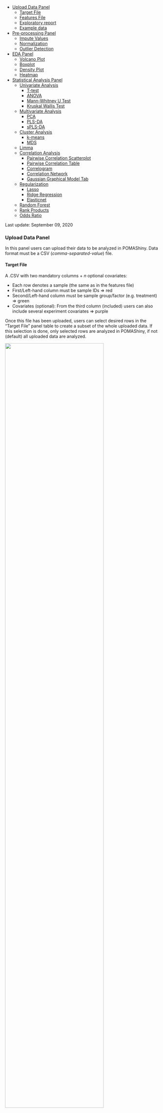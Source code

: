 -   [Upload Data Panel](#upload-data-panel)
    -   [Target File](#target-file)
    -   [Features File](#features-file)
    -   [Exploratory report](#exploratory-report)
    -   [Example data](#example-data)
-   [Pre-processing Panel](#pre-processing-panel)
    -   [Impute Values](#impute-values)
    -   [Normalization](#normalization)
    -   [Outlier Detection](#outlier-detection)
-   [EDA Panel](#eda-panel)
    -   [Volcano Plot](#volcano-plot)
    -   [Boxplot](#boxplot)
    -   [Density Plot](#density-plot)
    -   [Heatmap](#heatmap)
-   [Statistical Analysis Panel](#statistical-analysis-panel)
    -   [Univariate Analysis](#univariate-analysis)
        -   [T-test](#t-test)
        -   [ANOVA](#anova)
        -   [Mann-Whitney U Test](#mann-whitney-u-test)
        -   [Kruskal Wallis Test](#kruskal-wallis-test)
    -   [Multivariate Analysis](#multivariate-analysis)
        -   [PCA](#pca)
        -   [PLS-DA](#pls-da)
        -   [sPLS-DA](#spls-da)
    -   [Cluster Analysis](#cluster-analysis)
        -   [k-means](#k-means)
        -   [MDS](#mds)
    -   [Limma](#limma)
    -   [Correlation Analysis](#correlation-analysis)
        -   [Pairwise Correlation
            Scatterplot](#pairwise-correlation-scatterplot)
        -   [Pairwise Correlation Table](#pairwise-correlation-table)
        -   [Correlogram](#correlogram)
        -   [Correlation Network](#correlation-network)
        -   [Gaussian Graphical Model
            Tab](#gaussian-graphical-model-tab)
    -   [Regularization](#regularization)
        -   [Lasso](#lasso)
        -   [Ridge Regression](#ridge-regression)
        -   [Elasticnet](#elasticnet)
    -   [Random Forest](#random-forest)
    -   [Rank Products](#rank-products)
    -   [Odds Ratio](#odds-ratio)

Last update: September 09, 2020

### Upload Data Panel

In this panel users can upload their data to be analyzed in POMAShiny.
Data format must be a CSV (*comma-separated-value*) file.

#### Target File

A .CSV with two mandatory columns + *n* optional covariates:

-   Each row denotes a sample (the same as in the features file)
-   First/Left-hand column must be sample IDs =&gt; red
-   Second/Left-hand column must be sample group/factor (e.g. treatment)
    =&gt; green
-   Covariates (optional): From the third column (included) users can
    also include several experiment covariates =&gt; purple

Once this file has been uploaded, users can select desired rows in the
“Target File” panel table to create a subset of the whole uploaded data.
If this selection is done, only selected rows are analyzed in POMAShiny,
if not (default) all uploaded data are analyzed.

<img src="pix/target.png" width="80%"/>

#### Features File

A .CSV with *m* columns:

-   Each row denotes a sample and each column denotes a feature
-   First row must contain the feature names

<img src="pix/features.png" width="80%"/>

#### Exploratory report

After uploading the data **and clicking the “Submit” button**, POMAShiny
allows users to generate an exploratory data analysis PDF report
automatically by clicking the green button with the label “Exploratory
report” in the top of the central panel. See a PDF report example
[here](https://pcastellanoescuder.github.io/POMA/articles/POMA-eda.html).

#### Example data

POMAShiny includes two example datasets that are both freely available
at
<a href="https://www.metabolomicsworkbench.org" class="uri">https://www.metabolomicsworkbench.org</a>.
The first example dataset consists of a targeted metabolomics
three-group study and the second example dataset consists of a targeted
metabolomics two-group study. These two datasets allow users to explore
all available functionalities in POMAShiny. Both dataset documentations
are available at
<a href="https://github.com/pcastellanoescuder/POMA" class="uri">https://github.com/pcastellanoescuder/POMA</a>.

**NOTE:** Once target and features files are uploaded and the desired
rows are selected in the target file (if necessary), users must have to
click the “Submit” button to continue with the analysis.

**Equivalent functions in POMA:** `POMA::PomaMSnSetClass()` (format
data) and `POMA::PomaEDA()` (automatic PDF report).

### Pre-processing Panel

#### Impute Values

Usually, mass spectrometry faces with a high number of missing values,
most of them due to low signal intensity of peaks. Missing value
imputation process in POMAShiny is divided in three sequential steps:

1.  Distinguish between zeros and missing values. In case of the data
    have values of these two types users can distinguish or not between
    them. This option may be useful in experiments combining endogenous
    and exogenous features, as in this case the exogenous ones could be
    a real zero (absence) and the endogenous ones are unlikely to be
    real zeros.

2.  Remove all features of the data that have more of a specific
    percentage (defined by user) of missing values in ALL study groups.
    By default this percentage is 20%.

3.  Imputation. POMAShiny offers six different methods to impute missing
    values:

-   replace missing values by zero
-   replace missing values by half of the minimum positive value in the
    original data (in each column)
-   replace missing values by the median of the column (feature)
-   replace missing values by the mean of the column (feature)
-   replace missing values by the minimum value in the column (feature)
-   replace missing values using KNN algorithm (default)

<a href="https://onlinelibrary.wiley.com/doi/full/10.1002/elps.201500352"><i>Armitage,
E. G., Godzien, J., Alonso‐Herranz, V., López‐Gonzálvez, Á., & Barbas,
C. (2015). Missing value imputation strategies for metabolomics data.
Electrophoresis, 36(24), 3050-3060.</i></a>

**Equivalent function in POMA:** `POMA::PomaImpute()`.

#### Normalization

It’s known that some factors can introduce variability in MS data. Even
if the data have been generated under identical experimental conditions,
this introduced variability can have a critical influence on the final
statistical results, making normalization a key step in the workflow.

POMAShiny offers six different methods to normalize data:

-   Autoscaling
-   Level scaling
-   Log scaling
-   Log transformation
-   Vast scaling
-   Log pareto scaling (default)

<a href="https://bmcgenomics.biomedcentral.com/articles/10.1186/1471-2164-7-142"><i>van
den Berg, R. A., Hoefsloot, H. C., Westerhuis, J. A., Smilde, A. K., &
van der Werf, M. J. (2006). Centering, scaling, and transformations:
improving the biological information content of metabolomics data. BMC
genomics, 7(1), 142.</i></a>

Users can evaluate the normalization effects in the interactive boxplots
located in the “Normalized Data” tab.

<img src="pix/normalization.png" width="80%"/>

**Equivalent functions in POMA:** `POMA::PomaNorm()` (normalization) and
`POMA::PomaBoxplots(group = "samples")` (boxplots).

#### Outlier Detection

POMAShiny allows the analysis of outliers by different plots and tables
as well as the possibility to remove statistical outliers from the
analysis (default) using different modulable parameters.

The method implemented in POMAShiny is based on the euclidean distances
(default but modulable) among observations and their distances to each
group centroid in a two-dimensional space. Once this is computed, the
classical univariate outlier detection formula *Q*3 + 1.5 \* *I**Q**R*
(coefficient is modulable by the user) is used to detect multivariate
group-dependant outliers using computed distance to each group centroid.

Select the method (distance), type and coefficient (the higher this
value, the less sensitive the method is to outliers) to adapt the
outlier detection method to your data. By switching the button “Show
labels” all plots display automatically the sample IDs in the outlier
detection plots.

-   Distances Polygon Plot: Group centroids and sample coordinates in a
    two-dimensionality space
-   Distances Boxplot: Boxplots of all computed distances to group
    centroid by group

<img src="pix/outliers.png" width="80%"/>

**NOTE:** If the “Remove outliers” button is turned on (default), all
detected outliers are excluded from the analysis automatically.

**Equivalent functions in POMA:** `POMA::PomaOutliers(do = "analyze")`
(analyze outliers) and `POMA::PomaOutliers(do = "clean")` (remove
outliers).

### EDA Panel

POMAShiny offers several interactive and highly modulable plots designed
to facilitate the exploratory data analysis (EDA) process, giving a wide
range of visualization options.

#### Volcano Plot

In this tab, users can explore their data in an interactive volcano
plot. This plot is based on the results of a standard T-test gives
information about This option is only available for two-group studies.

#### Boxplot

#### Density Plot

#### Heatmap

### Statistical Analysis Panel

#### Univariate Analysis

Univariate analysis is the simplest form of data analysis where the data
being analyzed contains only one variable. Since it’s a single variable
it doesn’t deal with causes or relationships.

##### T-test

T-test is a parametric statistical hypothesis test in which the test
statistic follows a Student’s t-distribution under the null hypothesis.
This analysis is used when you are comparing two groups. This test
assumes the normal distribution of features. T-test results can be
visualized in the volcano plot provided at EDA panel.

-   Equal Variance (or pooled) T-test: The equal variance T-test is used
    when the variance of the two tested groups is similar.  
-   Unequal Variance T-test: The unequal variance T-test is used when
    the variance of the two tested groups is different (default). This
    test is also called Welch’s T-test.

-   Correlated (or Paired) T Test: The paired T-test is performed when
    samples consist of matched pairs of similar units or when there are
    cases of repeated measures. This method can also applies on cases
    where the samples are related in some manner or have matching
    characteristics (default is that groups are not paired).

**Equivalent function in POMA:** `POMA::Univariate(method = "ttest")`.

##### ANOVA

The analysis of variance (ANOVA) tests the hypothesis that the averages
of two or more groups are the same. The ANOVA evaluates the importance
of one or more factors when comparing the means of the response variable
in the different levels of the factors. The null hypothesis states that
all the means of the groups are the same while the alternative
hypothesis states that at least one is different. ANOVA is a parametric
method that assumes the normal distribution of features.

If one or more covariates have been included in the target file, an
analysis of covariance (ANCOVA) is performed automatically and the
results are available at the “ANCOVA Results” tab. The ANCOVA is a
general linear model which mix ANOVA and regression. ANCOVA evaluates
whether the means of the groups are equal while statistically
controlling the effects of other continuous variables that are not of
primary interest (as group or treatment), known as covariates.

**Equivalent functions in POMA:** `POMA::Univariate(method = "anova")`
(ANOVA) and `POMA::Univariate(method = "anova", covariates = TRUE)`
(ANCOVA).

##### Mann-Whitney U Test

Mann-Whitney U test is the non-parametric alternative test to the
independent sample T-test. It’s a non-parametric test that is used to
compare two group means that come from the same population, and used to
test whether two sample means are equal or not. Usually, the
Mann-Whitney U test is used when the assumptions of the T-test are not
met. When the study groups are paired, this test becomes a Wilcoxon
signed-rank test.

**Equivalent function in POMA:** `POMA::Univariate(method = "mann")`.

##### Kruskal Wallis Test

Kruskal-Wallis test is a non-parametric alternative to ANOVA. It is an
extension of the Mann-Whitney U test for 3 or more groups.
Kruskal-Wallis test does not assume normality in the data, as opposed to
the traditional ANOVA.

**Equivalent function in POMA:** `POMA::Univariate(method = "kruskal")`.

#### Multivariate Analysis

##### PCA

**Equivalent function in POMA:**
`POMA::PomaMultivariate(method = "pca")`.

##### PLS-DA

**Equivalent function in POMA:**
`POMA::PomaMultivariate(method = "plsda")`.

##### sPLS-DA

**Equivalent function in POMA:**
`POMA::PomaMultivariate(method = "splsda")`.

#### Cluster Analysis

##### k-means

**Equivalent function in POMA:** `POMA::PomaClust()`.

##### MDS

**Equivalent function in POMA:**
`POMA::PomaClust(show_clusters = FALSE)`.

#### Limma

Limma (Linear Models for Microarray Data) is an R/Bioconductor software
package that provides an integrated solution for analysing
high-throughput experimental data. It contains rich features for
information borrowing to overcome the problem of **small sample sizes**.

How it works?

On one hand, it fits a linear model to each feature of data and takes
advantage of the flexibility of such models in various ways, for example
to handle complex experimental designs and to test very flexible
hypotheses.

On the other hand, it leverages the highly parallel nature of features
to borrow strength between the feature-wise models, allowing for
different levels of variability between features and between samples,
and making statistical conclusions more reliable when the number of
samples is small.

<a href="https://academic.oup.com/nar/article/43/7/e47/2414268"><i>Ritchie,
M. E., Phipson, B., Wu, D., Hu, Y., Law, C. W., Shi, W., & Smyth, G. K.
(2015). limma powers differential expression analyses for RNA-sequencing
and microarray studies. Nucleic acids research, 43(7), e47-e47.</i></a>

**Equivalent functions in POMA:** `POMA::PomaLimma()` (without
covariates) and `POMA::PomaLimma(covariates = TRUE)` (with covariates).

#### Correlation Analysis

##### Pairwise Correlation Scatterplot

**Equivalent function in POMA:** `POMA::PomaCorr()`

##### Pairwise Correlation Table

**Equivalent function in POMA:** `POMA::PomaCorr()`

##### Correlogram

**Equivalent function in POMA:** `POMA::PomaCorr()`

##### Correlation Network

**Equivalent function in POMA:** `POMA::PomaCorr()`

##### Gaussian Graphical Model Tab

**Equivalent function in POMA:** `PomaCorr(corr_type = "glasso")`

#### Regularization

##### Lasso

**Equivalent function in POMA:** `POMA::PomaLasso(alpha = 1)`

##### Ridge Regression

**Equivalent function in POMA:** `POMA::PomaLasso(alpha = 0)`

##### Elasticnet

**Equivalent function in POMA:** `POMA::PomaLasso(alpha = 0.5)` (alpha
range 0.1-0.9)

#### Random Forest

**Equivalent function in POMA:** `POMA::PomaRandForest()`

#### Rank Products

The rank product is a biologically motivated test for the detection of
differential expressed/concentrated features in high throughput
experiments. It’s a non-parametric statistical method based on the ranks
of fold changes. Over the last years this methodology has become popular
in many omics fields such as transcriptomics, metabolomics and
proteomics.

Rank product test in POMAShiny skips the normalization and outlier
detection steps to avoid possible negative values generated in the
normalization process. Consequently, this method is based on the imputed
data and all samples will be used to perform the analysis. If the user
wants to remove some detected outliers from this test, it’s possible to
select all samples except the detected outliers in the Upload Data panel
-&gt; Target File tab table and repeat the imputation step.

<img src="pix/rank_prod.png" width="80%"/>

In the Rank Products panel, users can select if their data is paired or
not and the possibility to apply a log2 transformarion over each feature
(default). Also the method to perform the test (percentage of false
prediction or p-value) and the cutoff can be modulated by users. For
more details see
<a href="https://www.ncbi.nlm.nih.gov/pmc/articles/PMC5860065/"><i>Del
Carratore, F., Jankevics, A., Eisinga, R., Heskes, T., Hong, F.,
Breitling, and R. (2017) RankProd 2.0: a refactored Bioconductor package
for detecting differentially expressed features in molecular profiling
datasets. Bioinformatics, 33, 2774–2775.</i></a>

**Equivalent function in POMA:** `POMA::PomaRankProd()`.

#### Odds Ratio

In the Odds Ratio panel users can calculate the odds ratios (OR) ans its
confidence intervals based on a logistic regression model. Consequently,
this panel allows only two group datasets. By default, all OR are
computed. However, users can select specific features in “Select model
features” box.

To include confidence intervals in the plot switch on the “Show CI”
button and to include ALL covariates uploaded in the target file in the
logistic regression model and in the plot, switch on the “Include
covariates” button.

<img src="pix/odds.png" width="80%"/>

**Equivalent function in POMA:** `POMA::PomaOddsRatio()`.
